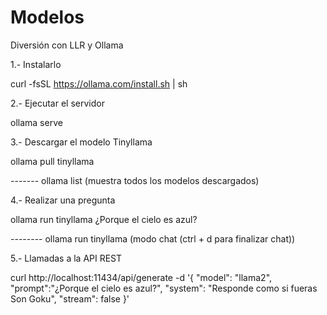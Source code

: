 # Modelos

Diversión con LLR y Ollama

1.- Instalarlo

curl -fsSL https://ollama.com/install.sh | sh

2.- Ejecutar el servidor

ollama serve

3.- Descargar el modelo Tinyllama

ollama pull tinyllama

------- ollama list (muestra todos los modelos descargados)

4.- Realizar una pregunta

ollama run tinyllama ¿Porque el cielo es azul?

-------- ollama run tinyllama (modo chat (ctrl + d para finalizar chat))

5.- Llamadas a la API REST

curl http://localhost:11434/api/generate -d '{
  "model": "llama2",
  "prompt":"¿Porque el cielo es azul?",
  "system": "Responde como si fueras Son Goku",
  "stream": false
}'


